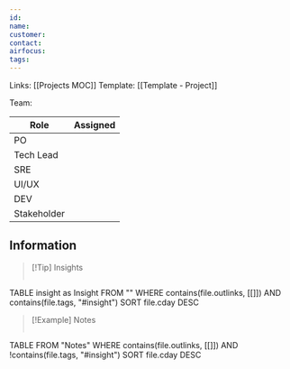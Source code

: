 ```yaml
---
id: 
name: 
customer: 
contact: 
airfocus: 
tags:
---
```

Links: [[Projects MOC]]
Template: [[Template - Project]]

Team:

| Role        | Assigned |
| ----------- | -------- |
| PO          |          |
| Tech Lead   |          |
| SRE         |          |
| UI/UX       |          |
| DEV         |          |
| Stakeholder |          |


## Information



> [!Tip] Insights
> ```dataview
TABLE insight as Insight
FROM "" 
WHERE contains(file.outlinks, [[]]) AND contains(file.tags, "#insight")
SORT file.cday DESC


> [!Example] Notes
> ```dataview
TABLE 
FROM "Notes" 
WHERE contains(file.outlinks, [[]]) AND !contains(file.tags, "#insight")
SORT file.cday DESC



